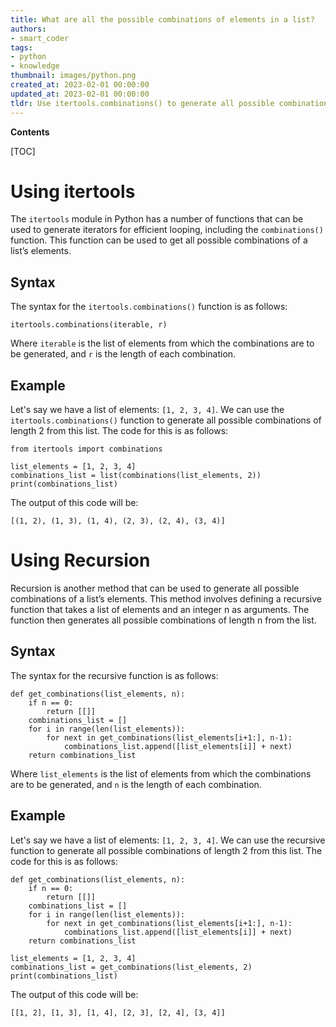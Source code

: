 ```yaml
---
title: What are all the possible combinations of elements in a list?
authors:
- smart_coder
tags:
- python
- knowledge
thumbnail: images/python.png
created_at: 2023-02-01 00:00:00
updated_at: 2023-02-01 00:00:00
tldr: Use itertools.combinations() to generate all possible combinations of a list`s elements in Python.
---
```


**Contents**

[TOC]

# Using itertools

The `itertools` module in Python has a number of functions that can be used to generate iterators for efficient looping, including the `combinations()` function. This function can be used to get all possible combinations of a list’s elements.

## Syntax

The syntax for the `itertools.combinations()` function is as follows:

```
itertools.combinations(iterable, r)
```

Where `iterable` is the list of elements from which the combinations are to be generated, and `r` is the length of each combination.

## Example

Let's say we have a list of elements: `[1, 2, 3, 4]`. We can use the `itertools.combinations()` function to generate all possible combinations of length 2 from this list. The code for this is as follows:

```
from itertools import combinations

list_elements = [1, 2, 3, 4]
combinations_list = list(combinations(list_elements, 2))
print(combinations_list)
```

The output of this code will be:

```
[(1, 2), (1, 3), (1, 4), (2, 3), (2, 4), (3, 4)]
```

# Using Recursion

Recursion is another method that can be used to generate all possible combinations of a list’s elements. This method involves defining a recursive function that takes a list of elements and an integer n as arguments. The function then generates all possible combinations of length n from the list.

## Syntax

The syntax for the recursive function is as follows:

```
def get_combinations(list_elements, n):
    if n == 0:
        return [[]]
    combinations_list = []
    for i in range(len(list_elements)):
        for next in get_combinations(list_elements[i+1:], n-1):
            combinations_list.append([list_elements[i]] + next)
    return combinations_list
```

Where `list_elements` is the list of elements from which the combinations are to be generated, and `n` is the length of each combination.

## Example

Let's say we have a list of elements: `[1, 2, 3, 4]`. We can use the recursive function to generate all possible combinations of length 2 from this list. The code for this is as follows:

```
def get_combinations(list_elements, n):
    if n == 0:
        return [[]]
    combinations_list = []
    for i in range(len(list_elements)):
        for next in get_combinations(list_elements[i+1:], n-1):
            combinations_list.append([list_elements[i]] + next)
    return combinations_list

list_elements = [1, 2, 3, 4]
combinations_list = get_combinations(list_elements, 2)
print(combinations_list)
```

The output of this code will be:

```
[[1, 2], [1, 3], [1, 4], [2, 3], [2, 4], [3, 4]]
```
